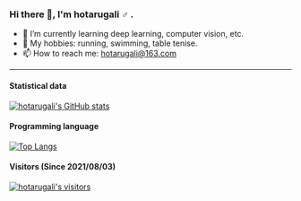 ### Hi there 👋, I'm hotarugali :male_sign: .

- :seedling: I’m currently learning deep learning, computer vision, etc.
- :lollipop: My hobbies: running, swimming, table tenise.
- :mailbox: How to reach me: hotarugali@163.com

-------

#### Statistical data
[![hotarugali's GitHub stats](https://github-readme-stats.vercel.app/api?username=hotarugali&show_icons=true&theme=monokai)](https://github.com/anuraghazra/github-readme-stats)

#### Programming language
[![Top Langs](https://github-readme-stats.vercel.app/api/top-langs/?username=hotarugali&layout=compact)](https://github.com/anuraghazra/github-readme-stats)

#### Visitors (Since 2021/08/03)
[![hotarugali's visitors](https://count.getloli.com/get/@hotarugali&theme=moebooru)](https://github.com/journey-ad/Moe-counter)


